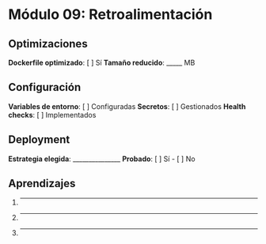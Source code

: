 # Módulo 09: Retroalimentación

## Optimizaciones

**Dockerfile optimizado**: [ ] Sí
**Tamaño reducido**: _____ MB

## Configuración

**Variables de entorno**: [ ] Configuradas
**Secretos**: [ ] Gestionados
**Health checks**: [ ] Implementados

## Deployment

**Estrategia elegida**: _______________
**Probado**: [ ] Sí - [ ] No

## Aprendizajes

1. _______________
2. _______________
3. _______________
